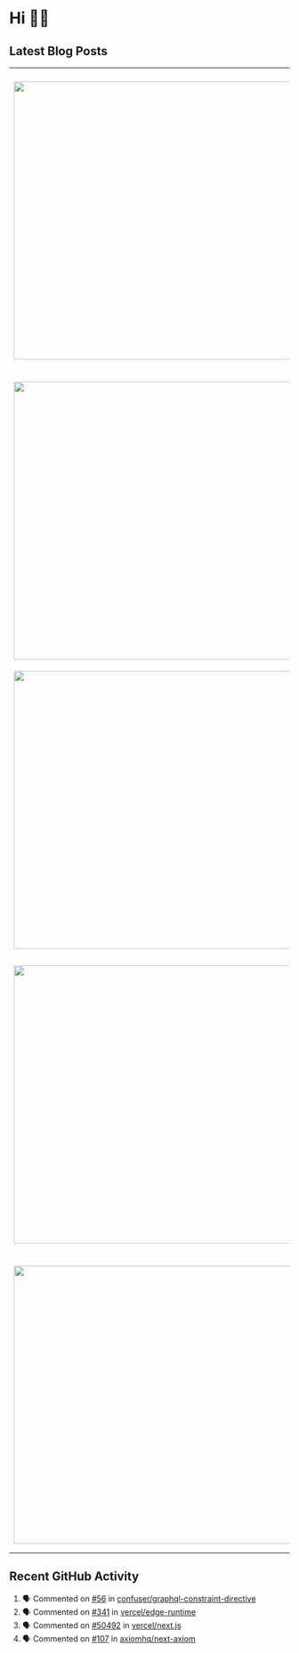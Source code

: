 # Hi 👋🏼

## Latest Blog Posts

<!-- HASHNODE_POSTS:START -->
<table>
	<tr>
			<td><img src="https://cdn.hashnode.com/res/hashnode/image/upload/v1650958064619/OZIlB7YIy.jpeg" width="500" height="auto" /></td>
			<td>
				<sup>2023-10-10T13:23:28.293Z</sup><br />
				<b>ullamco commodo incididunt et velit commodo</b>
				<p>Exercitation quis ad consectetur ut. Deserunt nostrud elit eu ullamco in exercitation nisi aliqua nisi voluptate voluptate esse incididunt. Officia sint amet quis esse nisi incididunt incididunt. Duis sunt reprehenderit cillum est ad velit. Sunt cons...</p>
			</td>
		</tr>
<tr>
			<td><img src="https://cdn.hashnode.com/res/hashnode/image/upload/v1650958446673/FNjp5vVco.jpeg" width="500" height="auto" /></td>
			<td>
				<sup>2023-10-10T06:15:19.391Z</sup><br />
				<b>reprehenderit ad reprehenderit quis ipsum commodos</b>
				<p>Cillum officia aute id. In cillum veniam qui exercitation minim et amet enim ex. Incididunt do exercitation enim mollit ut elit minim amet do proident magna nisi sunt velit. Ex anim aute magna eu id. Sit id fugiat ullamco in. Cupidatat velit ullamco ...</p>
			</td>
		</tr>
<tr>
			<td><img src="https://cdn.hashnode.com/res/hashnode/image/upload/v1650958446673/FNjp5vVco.jpeg" width="500" height="auto" /></td>
			<td>
				<sup>2023-10-09T14:28:45.470Z</sup><br />
				<b>ad adipisicing est quis esse consequat</b>
				<p>Labore ex labore ea ex in tempor amet exercitation aliquip. In ad sit ipsum nisi veniam enim ad nostrud. Adipisicing fugiat dolore cillum est labore. Eiusmod duis minim deserunt labore duis nisi cillum do fugiat irure tempor anim ut. Mollit excepteur...</p>
			</td>
		</tr>
<tr>
			<td><img src="https://cdn.hashnode.com/res/hashnode/image/upload/v1650958446673/FNjp5vVco.jpeg" width="500" height="auto" /></td>
			<td>
				<sup>2023-10-05T12:22:40.130Z</sup><br />
				<b>aliqua consectetur reprehenderit mollit qui consequat</b>
				<p>Occaecat consectetur proident laboris fugiat cupidatat quis exercitation mollit sunt. Reprehenderit do minim sint. Eu occaecat nulla incididunt aliquip aliqua reprehenderit do deserunt commodo culpa officia dolore tempor. Laboris labore reprehenderit...</p>
			</td>
		</tr>
<tr>
			<td><img src="https://cdn.hashnode.com/res/hashnode/image/upload/v1650958064619/OZIlB7YIy.jpeg" width="500" height="auto" /></td>
			<td>
				<sup>2023-10-05T11:40:12.984Z</sup><br />
				<b>sunt consequat qui minim anim est</b>
				<p>Nostrud ea pariatur sunt duis irure dolore labore qui. Ex proident magna enim sunt. Labore consequat excepteur ullamco nostrud Lorem proident sunt aliqua esse. Minim quis sint elit mollit sunt irure occaecat in commodo deserunt voluptate deserunt ips...</p>
			</td>
		</tr>
</table>
<!-- HASHNODE_POSTS:END -->

## Recent GitHub Activity

<!--START_SECTION:activity-->
1. 🗣 Commented on [#56](https://github.com/confuser/graphql-constraint-directive/issues/56) in [confuser/graphql-constraint-directive](https://github.com/confuser/graphql-constraint-directive)
2. 🗣 Commented on [#341](https://github.com/vercel/edge-runtime/issues/341) in [vercel/edge-runtime](https://github.com/vercel/edge-runtime)
3. 🗣 Commented on [#50492](https://github.com/vercel/next.js/issues/50492) in [vercel/next.js](https://github.com/vercel/next.js)
4. 🗣 Commented on [#107](https://github.com/axiomhq/next-axiom/issues/107) in [axiomhq/next-axiom](https://github.com/axiomhq/next-axiom)
<!--END_SECTION:activity-->
